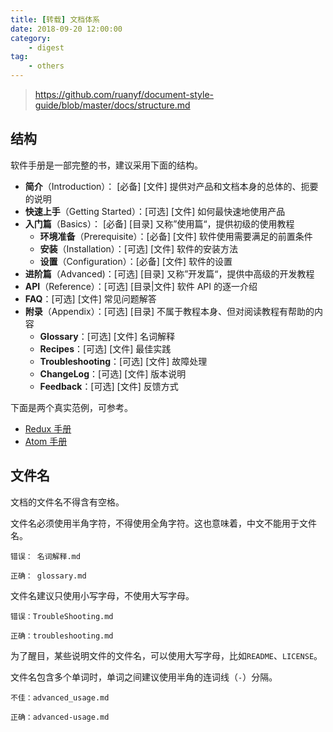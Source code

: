 ```yaml
---
title: [转载] 文档体系
date: 2018-09-20 12:00:00
category:
    - digest 
tag: 
    - others
---
```


> https://github.com/ruanyf/document-style-guide/blob/master/docs/structure.md

## 结构

软件手册是一部完整的书，建议采用下面的结构。

- **简介**（Introduction）： [必备] [文件] 提供对产品和文档本身的总体的、扼要的说明
- **快速上手**（Getting Started）：[可选] [文件] 如何最快速地使用产品
- **入门篇**（Basics）： [必备] [目录] 又称”使用篇“，提供初级的使用教程
  - **环境准备**（Prerequisite）：[必备] [文件] 软件使用需要满足的前置条件
  - **安装**（Installation）：[可选] [文件] 软件的安装方法
  - **设置**（Configuration）：[必备] [文件] 软件的设置
- **进阶篇**（Advanced)：[可选] [目录] 又称”开发篇“，提供中高级的开发教程
- **API**（Reference）：[可选] [目录|文件] 软件 API 的逐一介绍
- **FAQ**：[可选] [文件] 常见问题解答
- **附录**（Appendix）：[可选] [目录] 不属于教程本身、但对阅读教程有帮助的内容
  - **Glossary**：[可选] [文件] 名词解释
  - **Recipes**：[可选] [文件] 最佳实践
  - **Troubleshooting**：[可选] [文件] 故障处理
  - **ChangeLog**：[可选] [文件] 版本说明
  - **Feedback**：[可选] [文件] 反馈方式

下面是两个真实范例，可参考。

- [Redux 手册](http://redux.js.org/index.html)
- [Atom 手册](http://flight-manual.atom.io/)

## 文件名

文档的文件名不得含有空格。

文件名必须使用半角字符，不得使用全角字符。这也意味着，中文不能用于文件名。

```
错误： 名词解释.md

正确： glossary.md
```

文件名建议只使用小写字母，不使用大写字母。

```
错误：TroubleShooting.md

正确：troubleshooting.md 
```

为了醒目，某些说明文件的文件名，可以使用大写字母，比如`README`、`LICENSE`。

文件名包含多个单词时，单词之间建议使用半角的连词线（`-`）分隔。

```
不佳：advanced_usage.md

正确：advanced-usage.md
```
